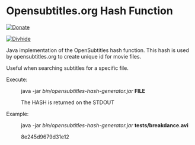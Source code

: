 # Opensubtitles.org Hash Function

[![Donate](https://www.paypalobjects.com/en_US/i/btn/btn_donate_LG.gif)](https://www.paypal.com/cgi-bin/webscr?cmd=_donations&business=NYVPSL7GBYD6A&lc=US&item_name=Oscar%20Brito&currency_code=EUR&bn=PP%2dDonationsBF%3abtn_donateCC_LG%2egif%3aNonHosted)

[![Divhide](http://site.divhide.com/assets/img/github_powered_by.jpg)](http://site.divhide.com/) 

Java implementation of the OpenSubtitles hash function. This hash is used by opensubtitles.org to create unique id
for movie files. 

Useful when searching subtitles for a specific file. 

<dl>
  <dt>Execute:</dt>
  <dd>
    <p>java -jar <i>bin/opensubtitles-hash-generator.jar</i> <b>FILE</b> </p>
    <p>The HASH is returned on the STDOUT</p>
  </dd>
  
  <dt>Example:</dt>
  <dd>
    <p>java -jar <i>bin/opensubtitles-hash-generator.jar</i> <b>tests/breakdance.avi</b> </p>
    <p>8e245d9679d31e12</p>
  </dd>
</dl>


